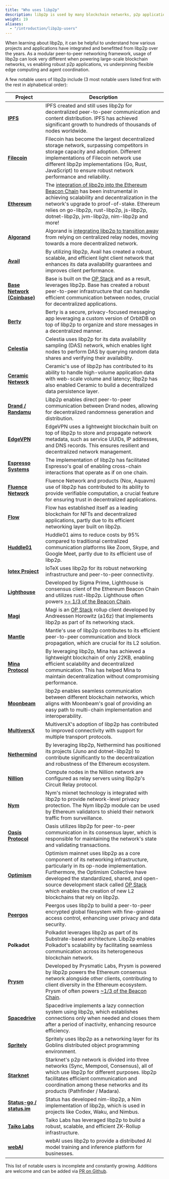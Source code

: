 ```yaml
---
title: "Who uses libp2p"
description: libp2p is used by many blockchain networks, p2p applications, and edge computing projects.
weight: 19
aliases:
  - "/introduction/libp2p-users"
---
```


When learning about libp2p, it can be helpful to understand how various projects and applications have integrated and benefitted from libp2p over the years.
As a modular peer-to-peer networking framework, usage of libp2p can look very different when powering large-scale blockchain networks, vs enabling robust p2p applications, vs underpinning flexible edge computing and agent coordination.

A few notable users of libp2p include (3 most notable users listed first with the rest in alphabetical order):

| Project | Description |
|---------------|---------------------------------|
| **[IPFS](https://ipfs.tech/)** | IPFS created and still uses libp2p for decentralized peer-to-peer communication and content distribution. IPFS has achieved significant growth to hundreds of thousands of nodes worldwide. |
| **[Filecoin](https://filecoin.io/)** | Filecoin has become the largest decentralized storage network, surpassing competitors in storage capacity and adoption. Different implementations of Filecoin network use different libp2p implementations (Go, Rust, JavaScript) to ensure robust network performance and reliability. |
| **[Ethereum](https://ethereum.org/en/)** | The [integration of libp2p into the Ethereum Beacon Chain](https://blog.libp2p.io/libp2p-and-ethereum/) has been instrumental in achieving scalability and decentralization in the network's upgrade to proof-of-stake. Ethereum relies on go-libp2p, rust-libp2p, js-libp2p, dotnet-libp2p, jvm-libp2p, nim-libp2p and more!|
| **[Algorand](https://algorand.co/)** | Algorand is [integrating libp2p to transition away](https://algorand.co/technology/roadmap) from relying on centralized relay nodes, moving towards a more decentralized network. |
| **[Avail](https://www.availproject.org/)** | By utilizing libp2p, Avail has created a robust, scalable, and efficient light client network that enhances its data availability guarantees and improves client performance. |
| **[Base Network (Coinbase)](https://www.base.org/)** | Base is built on the [OP Stack](https://docs.optimism.io/stack/getting-started) and as a result, leverages libp2p. Base has created a robust peer-to-peer infrastructure that can handle efficient communication between nodes, crucial for decentralized applications. |
| **[Berty](https://berty.tech/)** | Berty is a secure, privacy-focused messaging app leveraging a custom version of OrbitDB on top of libp2p to organize and store messages in a decentralized manner. |
| **[Celestia](https://celestia.org/)** | Celestia uses libp2p for its data availability sampling (DAS) network, which enables light nodes to perform DAS by querying random data shares and verifying their availability. |
| **[Ceramic Network](https://ceramic.network/)** | Ceramic's use of libp2p has contributed to its ability to handle high-volume application data with web-scale volume and latency; libp2p has also enabled Ceramic to build a decentralized data persistence layer. |
| **[Drand / Randamu](https://drand.love/)** | Libp2p enables direct peer-to-peer communication between Drand nodes, allowing for decentralized randomness generation and distribution. |
| **[EdgeVPN](https://edgevpn.io/)** | EdgeVPN uses a lightweight blockchain built on top of libp2p to store and propagate network metadata, such as service UUIDs, IP addresses, and DNS records. This ensures resilient and decentralized network management. |
| **[Espresso Systems](https://www.espressosys.com/)** | The implementation of libp2p has facilitated Espresso's goal of enabling cross-chain interactions that operate as if on one chain. |
| **[Fluence Network](https://www.fluence.network/)** | Fluence Network and products (Nox, Aquavm) use of libp2p has contributed to its ability to provide verifiable computation, a crucial feature for ensuring trust in decentralized applications. |
| **[Flow](https://flow.com/)** | Flow has established itself as a leading blockchain for NFTs and decentralized applications, partly due to its efficient networking layer built on libp2p. |
| **[Huddle01](https://huddle01.com/)** | Huddle01 aims to reduce costs by 95% compared to traditional centralized communication platforms like Zoom, Skype, and Google Meet, partly due to its efficient use of libp2p. |
| **[Iotex Project](https://iotex.io/)** | IoTeX uses libp2p for its robust networking infrastructure and peer-to-peer connectivity. |
| **[Lighthouse](https://lighthouse.sigmaprime.io/)** | Developed by Sigma Prime, Lighthouse is consensus client of the Ethereum Beacon Chain and utilizes rust-libp2p. Lighthouse often powers [>= 1/3 of the Beacon Chain](https://monitoreth.io/nodes). |
| **[Magi](https://github.com/a16z/magi)** | Magi is an [OP Stack](https://docs.optimism.io/stack/getting-started) rollup client developed by Andreessen Horowitz (a16z) that implements libp2p as part of its networking stack. |
| **[Mantle](https://www.mantle.xyz/)** | Mantle's use of libp2p contributes to its efficient peer-to-peer communication and block propagation, which are crucial for its L2 solution. |
| **[Mina Protocol](https://minaprotocol.com/)** | By leveraging libp2p, Mina has achieved a lightweight blockchain of only 22KB, enabling efficient scalability and decentralized communication. This has helped Mina to maintain decentralization without compromising performance. |
| **[Moonbeam](https://moonbeam.network/)** | libp2p enables seamless communication between different blockchain networks, which aligns with Moonbeam's goal of providing an easy path to multi-chain implementation and interoperability. |
| **[MultiversX](https://multiversx.com/)** | MultiversX's adoption of libp2p has contributed to improved connectivity with support for multiple transport protocols. |
| **[Nethermind](https://www.nethermind.io/)** | By leveraging libp2p, Nethermind has positioned its projects (Juno and dotnet-libp2p) to contribute significantly to the decentralization and robustness of the Ethereum ecosystem. |
| **[Nillion](https://nillion.com/)** | Compute nodes in the Nillion network are configured as relay servers using libp2p's Circuit Relay protocol. |
| **[Nym](https://nym.com/)** | Nym's mixnet technology is integrated with libp2p to provide network-level privacy protection. The Nym libp2p module can be used by Ethereum validators to shield their network traffic from surveillance. |
| **[Oasis Protocol](https://oasisprotocol.org/)** | Oasis utilizes libp2p for peer-to-peer communication in its consensus layer, which is responsible for maintaining the network's state and validating transactions. |
| **[Optimism](https://optimism.io/)** | Optimism mainnet uses libp2p as a core component of its networking infrastructure, particularly in its op-node implementation. Furthermore, the Optimism Collective have developed the standardized, shared, and open-source development stack called [OP Stack](https://docs.optimism.io/stack/getting-started) which enables the creation of new L2 blockchains that rely on libp2p.|
| **[Peergos](https://peergos.org/)** | Peergos uses libp2p to build a peer-to-peer encrypted global filesystem with fine-grained access control, enhancing user privacy and data security. |
| **Polkadot** | Polkadot leverages libp2p as part of its Substrate-based architecture. Libp2p enables Polkadot's scalability by facilitating seamless communication across its heterogeneous blockchain network. |
| **[Prysm](https://prysmaticlabs.com/)** | Developed by Prysmatic Labs, Prysm is powered by libp2p powers the Ethereum consensus network alongside other clients, contributing to client diversity in the Ethereum ecosystem. Prysm of often powers [~1/3 of the Beacon Chain](https://monitoreth.io/nodes). |
| **[Spacedrive](https://www.spacedrive.com/)** | Spacedrive implements a lazy connection system using libp2p, which establishes connections only when needed and closes them after a period of inactivity, enhancing resource efficiency. |
| **[Spritely](https://spritely.institute/)** | Spritely uses libp2p as a networking layer for its Goblins distributed object programming environment. |
| **[Starknet](https://www.starknet.io/)** | Starknet's p2p network is divided into three networks (Sync, Mempool, Consensus), all of which use libp2p for different purposes. libp2p facilitates efficient communication and coordination among these networks and its products (Pathfinder / Madara). |
| **[Status-go / status.im](https://status.app/)** | Status has developed nim-libp2p, a Nim implementation of libp2p, which is used in projects like Codex, Waku, and Nimbus. |
| **[Taiko Labs](https://taiko.xyz/)** | Taiko Labs has leveraged libp2p to build a robust, scalable, and efficient ZK-Rollup infrastructure. |
| **[webAI](https://www.webai.com/)** | webAI uses libp2p to provide a distributed AI model training and inference platform for businesses. |

This list of notable users is incomplete and constantly growing. Additions are welcome and can be added via [PR on Github](https://github.com/libp2p/docs/pulls).
